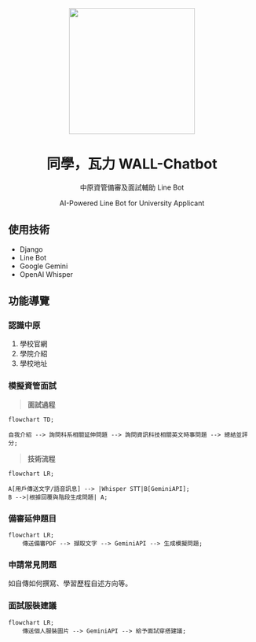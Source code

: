 <div align="center">
  <img width="256px" height="256px" src="https://i.imgur.com/IZsbJdq.jpg" />
  <h1>同學，瓦力 WALL-Chatbot</h1>
  <p>中原資管備審及面試輔助 Line Bot</p>
  <p>AI-Powered Line Bot for University Applicant</p>
</div>

## 使用技術
* Django
* Line Bot
* Google Gemini
* OpenAI Whisper

## 功能導覽

### 認識中原
  
1. 學校官網
2. 學院介紹
3. 學校地址

### 模擬資管面試

> **面試過程**

```mermaid
flowchart TD;

自我介紹 --> 詢問科系相關延伸問題 --> 詢問資訊科技相關英文時事問題 --> 總結並評分;
```

> **技術流程**

```mermaid
flowchart LR;

A[用戶傳送文字/語音訊息] --> |Whisper STT|B[GeminiAPI];
B -->|根據回覆與階段生成問題| A;
```

### 備審延伸題目

```mermaid
flowchart LR;
    傳送備審PDF --> 擷取文字 --> GeminiAPI --> 生成模擬問題;
```
### 申請常見問題
如自傳如何撰寫、學習歷程自述方向等。

### 面試服裝建議

```mermaid
flowchart LR;
    傳送個人服裝圖片 --> GeminiAPI --> 給予面試穿搭建議;
```



